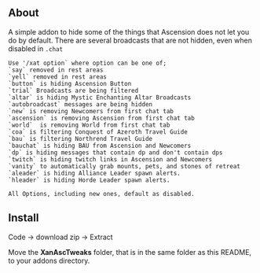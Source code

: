 ## About
A simple addon to hide some of the things that Ascension does not let you do by default.  There are several broadcasts that are not hidden, even when disabled in `.chat`

```
Use '/xat option` where option can be one of;
`say` removed in rest areas
`yell` removed in rest areas
`button` is hiding Ascension Button
`trial` Broadcasts are being filtered
`altar` is hiding Mystic Enchanting Altar Broadcasts
`autobroadcast` messages are being hidden
`new` is removing Newcomers from first chat tab
`ascension` is removing Ascension from first chat tab
`world`  is removing World from first chat tab
`coa` is filtering Conquest of Azeroth Travel Guide
`bau` is filtering Northrend Travel Guide
`bauchat` is hiding BAU from Ascension and Newcomers
`dp` is hiding messages that contain dp and don't contain dps
`twitch` is hiding twitch links in Ascension and Newcomers
`vanity` to automatically grab mounts, pets, and stones of retreat
`aleader` is hiding Alliance Leader spawn alerts.
`hleader` is hiding Horde Leader spawn alerts.

All Options, including new ones, default as disabled.
```

## Install
Code -> download zip -> Extract

Move the **XanAscTweaks** folder, that is in the same folder as this README, to your addons directory.
